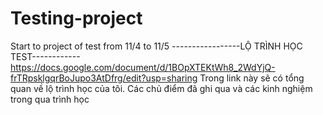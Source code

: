 # Testing-project
Start to project of test from 11/4 to 11/5
-----------------LỘ TRÌNH HỌC TEST------------
https://docs.google.com/document/d/1BOpXTEKtWh8_2WdYjQ-frTRpsklgqrBoJupo3AtDfrg/edit?usp=sharing
Trong link này sẽ có tổng quan về lộ trình học của tôi. Các chủ điểm đã ghi qua và các kinh nghiệm trong qua trình học

